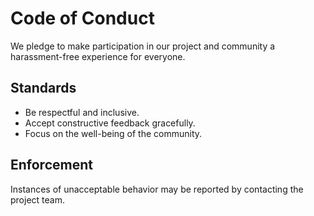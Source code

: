 # Code of Conduct

We pledge to make participation in our project and community a harassment-free experience for everyone.

## Standards
- Be respectful and inclusive.  
- Accept constructive feedback gracefully.  
- Focus on the well-being of the community.  

## Enforcement
Instances of unacceptable behavior may be reported by contacting the project team.
